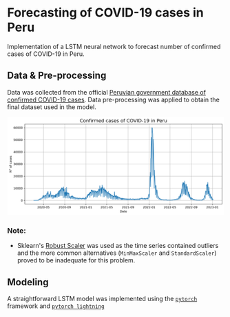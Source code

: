 # Forecasting of COVID-19 cases in Peru
Implementation of a LSTM neural network to forecast number of confirmed cases of COVID-19 in Peru.

## Data & Pre-processing
Data was collected from the official [Peruvian government database of confirmed COVID-19 cases](https://www.datosabiertos.gob.pe/dataset/casos-positivos-por-covid-19-ministerio-de-salud-minsa). Data pre-processing was applied to obtain the final dataset used in the model.

![Confirmed COVID-19 cases in Peru](https://raw.githubusercontent.com/leonardtd/Forecasting-of-COVID-19-cases-in-Peru/main/assets/Confirmed_cases.png "Confirmed COVID-19 cases in Peru")

### Note:
- Sklearn's [Robust Scaler](https://scikit-learn.org/stable/modules/generated/sklearn.preprocessing.RobustScaler.html#sklearn.preprocessing.RobustScaler) was used as the time series contained outliers and the more common alternatives (`MinMaxScaler` and `StandardScaler`) proved to be inadequate for this problem.

## Modeling
A straightforward LSTM model was implemented using the [`pytorch`](https://pytorch.org) framework and [`pytorch lightning`](https://www.pytorchlightning.ai)
